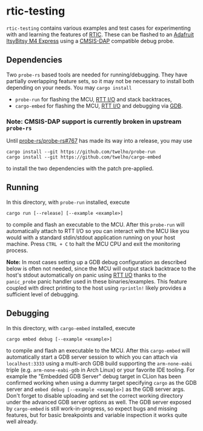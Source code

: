 # rtic-testing

`rtic-testing` contains various examples and test cases for experimenting with
and learning the features of [RTIC]. These can be flashed to an
[Adafruit ItsyBitsy M4 Express] using a [CMSIS-DAP] compatible debug probe.

[RTIC]: https://rtic.rs/dev

[Adafruit ItsyBitsy M4 Express]: https://www.adafruit.com/product/3800

[CMSIS-DAP]: https://arm-software.github.io/CMSIS_5/DAP/html/index.html

## Dependencies

Two `probe-rs` based tools are needed for running/debugging. They have partially
overlapping feature sets, so it may not be necessary to install both depending
on your needs. You may `cargo install`

- `probe-run` for flashing the MCU, [RTT I/O] and stack backtraces,
- `cargo-embed` for flashing the MCU, [RTT I/O] and debugging via [GDB].

[RTT I/O]: https://github.com/probe-rs/probe-rs-rtt

[GDB]: https://www.gnu.org/software/gdb/

### Note: CMSIS-DAP support is currently broken in upstream `probe-rs`

Until [probe-rs/probe-rs#767] has made its way into a release, you may use

```shell
cargo install --git https://github.com/twelho/probe-run
cargo install --git https://github.com/twelho/cargo-embed
```

to install the two dependencies with the patch pre-applied.

[probe-rs/probe-rs#767]: https://github.com/probe-rs/probe-rs/pull/767

## Running

In this directory, with `probe-run` installed, execute

```shell
cargo run [--release] [--example <example>]
```

to compile and flash an executable to the MCU. After this `probe-run` will
automatically attach to RTT I/O so you can interact with the MCU like you would
with a standard stdin/stdout application running on your host machine. Press
`CTRL + C` to halt the MCU CPU and exit the monitoring process.

**Note:** In most cases setting up a GDB debug configuration as described below
is often not needed, since the MCU will output stack backtrace to the host's
stdout automatically on panic using [RTT I/O] thanks to the `panic_probe`
panic handler used in these binaries/examples. This feature coupled with direct
printing to the host using `rprintln!` likely provides a sufficient level of
debugging.

## Debugging

In this directory, with `cargo-embed` installed, execute

```shell
cargo embed debug [--example <example>]
```

to compile and flash an executable to the MCU. After this `cargo-embed` will
automatically start a GDB server session to which you can attach via
`localhost:3333` using a multi-arch GDB build supporting the `arm-none-eabi`
triple (e.g. `arm-none-eabi-gdb` in Arch Linux) or your favorite IDE tooling.
For example the "Embedded GDB Server" debug target in CLion has been confirmed
working when using a dummy target specifying `cargo` as the GDB server
and `embed debug [--example <example>]` as the GDB server args. Don't forget to
disable uploading and set the correct working directory under the advanced GDB
server options as well. The GDB server exposed by `cargo-embed` is still
work-in-progress, so expect bugs and missing features, but for basic breakpoints
and variable inspection it works quite well already.
